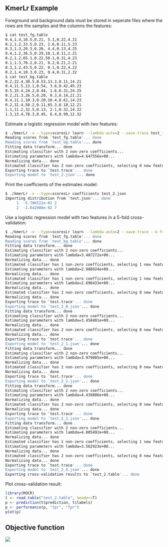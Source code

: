 ## KmerLr Example

Foreground and background data must be stored in seperate files where the rows are the samples and the columns the features:
```bash
$ cat test_fg.table 
0.4,1.4,10.5,0.21, 5.1,0.22,4.21
0.2,1.2,33.5,0.23, 1.6,0.11,5.23
0.3,1.3,20.3,0.26, 4.4,0.13,4.25
0.4,1.2,36.5,0.29,10.1,0.11,2.21
0.2,1.2,65.1,0.22,50.1,0.31,4.23
0.1,1.3,70.2,0.21, 0.2,0.21,2.21
0.3,1.2,43.5,0.22, 0.1,0.22,4.22
0.2,1.4,10.3,0.23, 0.4,0.31,2.32
$ cat test_bg.table 
0.2,22.4,30.5,0.53,13.3,0.11,14.21
0.4,11.5,13.1,0.54, 3.6,0.42,45.23
0.5,15.4,24.2,0.44, 1.6,0.31,24.25
0.2,21.3,26.5,0.20, 0.3,0.14,21.21
0.4,11.1,10.3,0.20,10.4,0.61,14.23
0.2,31.4,50.2,0.11,65.3,0.18,12.21
1.1,11.2,32.5,0.13, 2.1,0.32,14.22
1.3,13.4,70.3,0.45, 6.4,0.99,12.32
```

Estimate a logistic regression model with two features:
```bash
$ ./kmerLr -v --type=scoresLr learn --lambda-auto=2 --save-trace test_{fg,bg}.table test
Reading scores from `test_fg.table'... done
Reading scores from `test_bg.table'... done
Fitting data transform... done
Estimating classifier with 2 non-zero coefficients...
Estimating parameters with lambda=4.647556e+00...
Normalizing data... done
Estimated classifier has 2 non-zero coefficients, selecting 0 new features...
Exporting trace to `test.trace'... done
Exporting model to `test_2.json'... done
```

Print the coefficients of the estimates model:
```bash
$ ./kmerLr -v --type=scoresLr coefficients test_2.json
Importing distribution from `test.json'... done
     1  -5.786522e-01 2 
     2  -1.642988e-02 7 
```

Use a logistic regression model with two features in a 5-fold cross-validation:
```bash
$ ./kmerLr -v --type=scoresLr learn --lambda-auto=2 --save-trace --k-fold-cv=5 test_{fg,bg}.table test
Reading scores from `test_fg.table'... done
Reading scores from `test_bg.table'... done
Fitting data transform... done
Estimating classifier with 2 non-zero coefficients...
Estimating parameters with lambda=3.487272e+00...
Normalizing data... done
Estimated classifier has 1 non-zero coefficients, selecting 1 new features...
Estimating parameters with lambda=2.908924e+00...
Normalizing data... done
Estimated classifier has 1 non-zero coefficients, selecting 1 new features...
Estimating parameters with lambda=2.696433e+00...
Normalizing data... done
Estimated classifier has 2 non-zero coefficients, selecting 0 new features...
Normalizing data... done
Exporting trace to `test.trace'... done
Exporting model to `test_2_0.json'... done
Fitting data transform... done
Estimating classifier with 2 non-zero coefficients...
Estimating parameters with lambda=3.458401e+00...
Normalizing data... done
Estimated classifier has 2 non-zero coefficients, selecting 0 new features...
Normalizing data... done
Exporting trace to `test.trace'... done
Exporting model to `test_2_1.json'... done
Fitting data transform... done
Estimating classifier with 2 non-zero coefficients...
Estimating parameters with lambda=3.979805e+00...
Normalizing data... done
Estimated classifier has 2 non-zero coefficients, selecting 0 new features...
Normalizing data... done
Exporting trace to `test.trace'... done
Exporting model to `test_2_2.json'... done
Fitting data transform... done
Estimating classifier with 2 non-zero coefficients...
Estimating parameters with lambda=4.439886e+00...
Normalizing data... done
Estimated classifier has 2 non-zero coefficients, selecting 0 new features...
Normalizing data... done
Exporting trace to `test.trace'... done
Exporting model to `test_2_3.json'... done
Fitting data transform... done
Estimating classifier with 2 non-zero coefficients...
Estimating parameters with lambda=4.005492e+00...
Normalizing data... done
Estimated classifier has 1 non-zero coefficients, selecting 1 new features...
Estimating parameters with lambda=3.562923e+00...
Normalizing data... done
Estimated classifier has 2 non-zero coefficients, selecting 0 new features...
Normalizing data... done
Exporting trace to `test.trace'... done
Exporting model to `test_2_4.json'... done
Exporting cross-validation results to `test_2.table'... done
```

Plot cross-validation result:
```R
library(ROCR)
t <- read.table("test_2.table", header=T)
p <- prediction(t$prediction, t$labels)
p <- performance(p, "tpr", "fpr")
plot(p)
```

## Objective function

<img src="https://latex.codecogs.com/gif.download?%5Comega%28%5Ctheta%29%20%3D%20-%5Cfrac%7B1%7D%7Bn%7D%5Csum_%7Bi%3D1%7D%5En%20%5Cleft%5C%7By_i%20%5Clog%5Csigma%28x_i%5Ctheta%29%20+%20%281-y_i%29%5Clog%28%5Csigma%281-x_i%5Ctheta%29%29%5Cright%5C%7D%20+%20%5Clambda%20%5Cleft%20%5CVert%20%5Ctheta%20%5Cright%5CVert_1"/>
